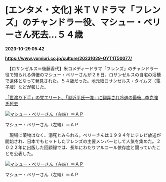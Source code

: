 # [エンタメ・文化] 米ＴＶドラマ「フレンズ」のチャンドラー役、マシュー・ペリーさん死去…５４歳

**2023-10-29 05:42**

**https://www.yomiuri.co.jp/culture/20231029-OYT1T50077/**

　【ロサンゼルス＝後藤香代】米コメディードラマ「フレンズ」のチャンドラー役で知られる俳優のマシュー・ペリーさんが２８日、ロサンゼルスの自宅の浴槽で遺体となって発見された。５４歳だった。地元紙ロサンゼルス・タイムズ（電子版）などが報じた。

[「世渡り下手」の党エリート、「習近平氏一強」に翻弄され冷遇の最後…李克強氏死去](https://www.yomiuri.co.jp/world/20231028-OYT1T50041/)

[![マシュー・ペリーさん（左端）＝ＡＰ](https://www.yomiuri.co.jp/media/2023/10/20231029-OYT1I50052-1.jpg)](https://www.yomiuri.co.jp/pluralphoto/20231029-OYT1I50052/)

マシュー・ペリーさん（左端）＝ＡＰ

　現場に薬物はなく、溺死とみられる。ペリーさんは１９９４年にテレビ放送が開始され、日本でもヒットしたフレンズの主要メンバーとして人気を集めた。２０２２年に出版した回顧録では、長年にわたりアルコール依存症と闘っていたことを公表した。

[![マシュー・ペリーさん（左端）＝ＡＰ](https://www.yomiuri.co.jp/media/2023/10/20231029-OYT1I50053-1.jpg)](https://www.yomiuri.co.jp/pluralphoto/20231029-OYT1I50053/)

マシュー・ペリーさん（左端）＝ＡＰ